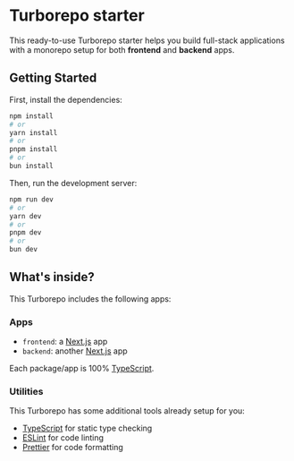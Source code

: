 # Turborepo starter

This ready-to-use Turborepo starter helps you build full-stack applications with a monorepo setup for both **frontend** and **backend** apps.

## Getting Started

First, install the dependencies:

```bash
npm install
# or
yarn install
# or
pnpm install
# or
bun install
```

Then, run the development server:

```bash
npm run dev
# or
yarn dev
# or
pnpm dev
# or
bun dev
```

## What's inside?

This Turborepo includes the following apps:

### Apps

- `frontend`: a [Next.js](https://nextjs.org/) app
- `backend`: another [Next.js](https://nextjs.org/) app

Each package/app is 100% [TypeScript](https://www.typescriptlang.org/).

### Utilities

This Turborepo has some additional tools already setup for you:

- [TypeScript](https://www.typescriptlang.org/) for static type checking
- [ESLint](https://eslint.org/) for code linting
- [Prettier](https://prettier.io) for code formatting
